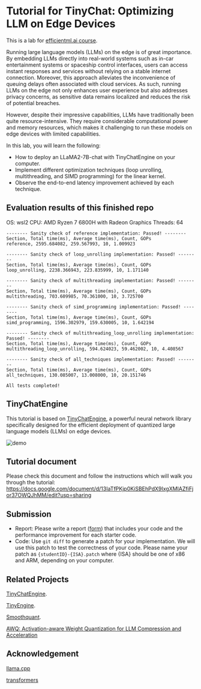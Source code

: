 # Tutorial for TinyChat: Optimizing LLM on Edge Devices

This is a lab for [efficientml.ai course](https://efficientml.ai/).

Running large language models (LLMs) on the edge is of great importance. By embedding LLMs directly into real-world systems such as in-car entertainment systems or spaceship control interfaces, users can access instant responses and services without relying on a stable internet connection. Moreover, this approach alleviates the inconvenience of queuing delays often associated with cloud services. As such, running LLMs on the edge not only enhances user experience but also addresses privacy concerns, as sensitive data remains localized and reduces the risk of potential breaches.

However, despite their impressive capabilities, LLMs have traditionally been quite resource-intensive. They require considerable computational power and memory resources, which makes it challenging to run these models on edge devices with limited capabilities.

In this lab, you will learn the following:
* How to deploy an LLaMA2-7B-chat with TinyChatEngine on your computer.
* Implement different optimization techniques (loop unrolling, multithreading, and SIMD programming) for the linear kernel.
* Observe the end-to-end latency improvement achieved by each technique.

## Evaluation results of this finished repo
OS: wsl2
CPU: AMD Ryzen 7 6800H with Radeon Graphics
Threads: 64
```
-------- Sanity check of reference implementation: Passed! -------- 
Section, Total time(ms), Average time(ms), Count, GOPs
reference, 2595.684082, 259.567993, 10, 1.009923

-------- Sanity check of loop_unrolling implementation: Passed! -------- 
Section, Total time(ms), Average time(ms), Count, GOPs
loop_unrolling, 2238.366943, 223.835999, 10, 1.171140

-------- Sanity check of multithreading implementation: Passed! -------- 
Section, Total time(ms), Average time(ms), Count, GOPs
multithreading, 703.609985, 70.361000, 10, 3.725700

-------- Sanity check of simd_programming implementation: Passed! -------- 
Section, Total time(ms), Average time(ms), Count, GOPs
simd_programming, 1596.302979, 159.630005, 10, 1.642194

-------- Sanity check of multithreading_loop_unrolling implementation: Passed! -------- 
Section, Total time(ms), Average time(ms), Count, GOPs
multithreading_loop_unrolling, 594.624023, 59.462002, 10, 4.408567

-------- Sanity check of all_techniques implementation: Passed! -------- 
Section, Total time(ms), Average time(ms), Count, GOPs
all_techniques, 130.085007, 13.008000, 10, 20.151746

All tests completed!
```


## TinyChatEngine

This tutorial is based on [TinyChatEngine](https://github.com/mit-han-lab/TinyChatEngine), a powerful neural network library specifically designed for the efficient deployment of quantized large language models (LLMs) on edge devices. 

![demo](assets/figures/chat.gif)

## Tutorial document

Please check this document and follow the instructions which will walk you through the tutorial: https://docs.google.com/document/d/13IaTfPKjp0KiSBEhPdX9IxgXMIAZfiFjor37OWQJhMM/edit?usp=sharing

## Submission

* Report: Please write a report ([form](https://docs.google.com/document/d/17Z_ab8EhDvjcigLXdDqMqd2LTVsZ4CnpOYNkRTrnTmU/edit?usp=sharing)) that includes your code and the performance improvement for each starter code. 
* Code: Use `git diff` to generate a patch for your implementation. We will use this patch to test the correctness of your code. Please name your patch as `{studentID}-{ISA}.patch` where {ISA} should be one of x86 and ARM, depending on your computer.

## Related Projects

[TinyChatEngine](https://github.com/mit-han-lab/TinyChatEngine).

[TinyEngine](https://github.com/mit-han-lab/tinyengine).

[Smoothquant](https://github.com/mit-han-lab/smoothquant).

[AWQ: Activation-aware Weight Quantization for LLM Compression and Acceleration](https://github.com/mit-han-lab/llm-awq)

## Acknowledgement

[llama.cpp](https://github.com/ggerganov/llama.cpp)

[transformers](https://github.com/huggingface/transformers)
